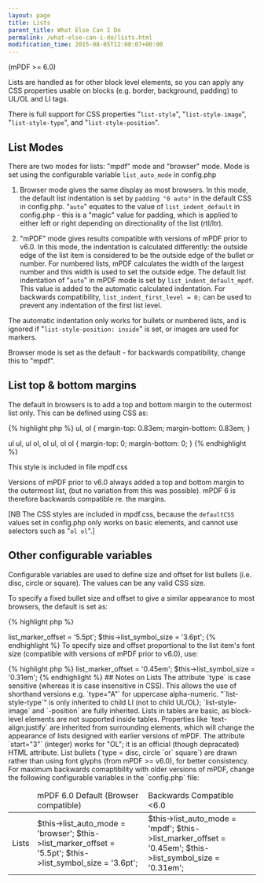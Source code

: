 ```yaml
---
layout: page
title: Lists
parent_title: What Else Can I Do
permalink: /what-else-can-i-do/lists.html
modification_time: 2015-08-05T12:00:07+00:00
---
```


(mPDF &gt;= 6.0)

Lists are handled as for other block level elements, so you can apply any CSS properties usable on blocks (e.g. border, background, padding) to UL/OL and LI tags.

There is full support for CSS properties "`list-style`", "`list-style-image`", "`list-style-type`", and "`list-style-position`".

## List Modes

There are two modes for lists: "mpdf" mode and "browser" mode. Mode is set using the configurable variable `list_auto_mode` in <span class="filename">config.php</span>

1) Browser mode gives the same display as most browsers. In this mode, the default list indentation is set by `padding "0 auto"` in the default CSS in <span class="filename">config.php</span>. "`auto`" equates to the value of `list_indent_default` in <span class="filename">config.php</span> - this is a "magic" value for padding, which is applied to either left or right depending on directionality of the list (rtl/ltr).

2) "mPDF" mode gives results compatible with versions of mPDF prior to v6.0. In this mode, the indentation is calculated differently: the outside edge of the list item is considered to be the outside edge of the bullet or number. For numbered lists, mPDF calculates the width of the largest number and this width is used to set the outside edge. The default list indentation of "`auto`" in mPDF mode is set by `list_indent_default_mpdf`. This value is added to the automatic calculated indentation. For backwards compatibility, `list_indent_first_level = 0;` can be used to prevent any indentation of the first list level.

The automatic indentation only works for bullets or numbered lists, and is ignored if "`list-style-position: inside`" is set, or images are used for markers.

Browser mode is set as the default - for backwards compatibility, change this to "mpdf".

## List top &amp; bottom margins

The default in browsers is to add a top and bottom margin to the outermost list only. This can be defined using CSS as:

{% highlight php %}
ul, ol { margin-top: 0.83em; margin-bottom: 0.83em; }

ul ul, ul ol, ol ul, ol ol { margin-top: 0; margin-bottom: 0; }
{% endhighlight %}

This style is included in file <span class="filename">mpdf.css</span>

Versions of mPDF prior to v6.0 always added a top and bottom margin to the outermost list, (but no variation from this was possible). mPDF 6 is therefore backwards compatible re. the margins.

[NB The CSS styles are included in <span class="filename">mpdf.css</span>, because the `defaultCSS` values set in <span class="filename">config.php</span> only works on basic elements, and cannot use selectors such as "`ol ol`".]

## Other configurable variables

Configurable variables are used to define size and offset for list bullets (i.e. disc, circle or square). The values can be any valid CSS size.

To specify a fixed bullet size and offset to give a similar appearance to most browsers, the default is set as:

<ul> </li>
</ul>

{% highlight php %}
<?php

$this->list_marker_offset = '5.5pt';

$this->list_symbol_size = '3.6pt';
{% endhighlight %}

To specify size and offset proportional to the list item's font size (compatible with versions of mPDF prior to v6.0), use:

<ul> </li>
</ul>

{% highlight php %}
<?php

$this->list_marker_offset = '0.45em';

$this->list_symbol_size = '0.31em';
{% endhighlight %}

## Notes on Lists

The attribute `type` is case sensitive (whereas it is case insensitive in CSS). This allows the use of shorthand versions e.g. `type="A"` for uppercase alpha-numeric.

"`list-style-type`" is only inherited to child LI (not to child UL/OL); `list-style-image` and `-position` are fully inherited.

Lists in tables are basic, as block-level elements are not supported inside tables.

Properties like `text-align:justify` are inherited from surrounding elements, which will change the appearance of lists designed with earlier versions of mPDF.

The attribute `start="3"` (integer) works for "OL"; it is an official (though depracated) HTML attribute.

List bullets (`type = disc, circle `or` square`) are drawn rather than using font glyphs (from mPDF &gt;= v6.0), for better consistency.

For maximum backwards comaptibility with older versions of mPDF, change the following configurable variables in the `config.php` file:

<table class="table"> <thead>
<tr>
<td>

</td>
<td>mPDF 6.0 Default (Browser compatible)

</td>
<td>Backwards Compatible &lt;6.0

</td>
</tr>
</thead> <tbody>
<tr>
<td>Lists</td>
<td>

$this->list_auto_mode = 'browser';

$this->list_marker_offset = '5.5pt';

$this->list_symbol_size = '3.6pt';</td>
<td>

$this->list_auto_mode = 'mpdf';

$this->list_marker_offset = '0.45em';

$this->list_symbol_size = '0.31em';

</td>
</tr>
</tbody> </table>
